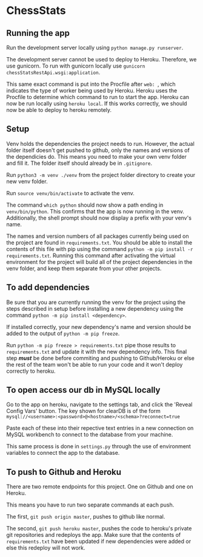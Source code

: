 # ChessStats

## Running the app

Run the development server locally using `python manage.py runserver`.

The development server cannot be used to deploy to Heroku.
Therefore, we use gunicorn.
To run with gunicorn locally use `gunicorn chessStatsRestApi.wsgi:application`.

This same exact command is put into the Procfile after `web: `, which indicates the type of worker being used by Heroku.
Heroku uses the Procfile to determine which command to run to start the app.
Heroku can now be run locally using `heroku local`.
If this works correctly, we should now be able to deploy to heroku remotely.

## Setup

Venv holds the dependencies the project needs to run.
However, the actual folder itself doesn't get pushed to github, only the names and versions of the dependicies do.
This means you need to make your own venv folder and fill it.
The folder itself should already be in `.gitignore`.

Run `python3 -m venv ./venv` from the project folder directory to create your new venv folder.

Run `source venv/bin/activate` to activate the venv.

The command `which python` should now show a path ending in `venv/bin/python`.
This confirms that the app is now running in the venv.
Additionally, the shell prompt should now display a prefix with your venv's name.

The names and version numbers of all packages currently being used on the project are found in `requirements.txt`.
You should be able to install the contents of this file with pip using the command `python -m pip install -r requirements.txt`.
Running this command after activating the virtual environment for the project will build all of the project dependencies in the venv folder, and keep them separate from your other projects.

## To add dependencies

Be sure that you are currently running the venv for the project using the steps described in setup before installing a new dependency using the command `python -m pip install <dependency>`.

If installed correctly, your new dependency's name and version should be added to the output of `python -m pip freeze`.

Run `python -m pip freeze > requirements.txt` pipe those results to `requirements.txt` and update it with the new dependency info.
This final step **_must_** be done before commiting and pushing to Github/Heroku or else the rest of the team won't be able to run your code and it won't deploy correctly to heroku.

## To open access our db in MySQL locally

Go to the app on heroku, navigate to the settings tab, and click the 'Reveal Config Vars' button. The key shown for clearDB is of the form `mysql://<username>:<password>@<hostname>/<schema>?reconnect=true`

Paste each of these into their repective text entries in a new connection on MySQL workbench to connect to the database from your machine.

This same process is done in `settings.py` through the use of environment variables to connect the app to the database.

## To push to Github and Heroku

There are two remote endpoints for this project.
One on Github and one on Heroku.

This means you have to run two separate commands at each push.

The first, `git push origin master`, pushes to github like normal.

The second, `git push heroku master`, pushes the code to heroku's private git repositories and redeploys the app.
Make sure that the contents of `requirements.txt` have been updated if new dependencies were added or else this redeploy will not work.
